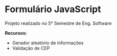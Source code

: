 # Formulário JavaScript

Projeto realizado no 5° Semestre de Eng. Software

**Recursos:**<br>
- Gerador aleatório de informações
- Validação de CEP
